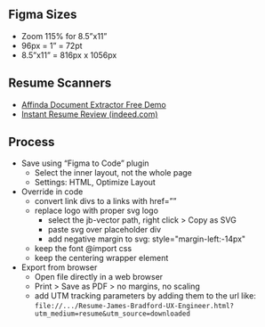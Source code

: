 
## Figma Sizes
- Zoom 115% for 8.5”x11”
- 96px = 1” = 72pt
- 8.5”x11” = 816px x 1056px

## Resume Scanners
- [Affinda Document Extractor Free Demo](https://www.affinda.com/solutions/recruitment)
- [Instant Resume Review (indeed.com)](https://www.indeed.com/career-services/resume-help/instant-report/?collectorID=rescan)

## Process
- Save using “Figma to Code” plugin 
  - Select the inner layout, not the whole page
  - Settings: HTML, Optimize Layout
- Override in code
  - convert link divs to a links with href=””
  - replace logo with proper svg logo
    - select the jb-vector path, right click > Copy as SVG
    - paste svg over placeholder div
    - add negative margin to svg: style="margin-left:-14px"
  - keep the font @import css
  - keep the centering wrapper element
- Export from browser
  - Open file directly in a web browser
  - Print > Save as PDF > no margins, no scaling
  - add UTM tracking parameters by adding them to the url like: 
  `file://.../Resume-James-Bradford-UX-Engineer.html?utm_medium=resume&utm_source=downloaded`